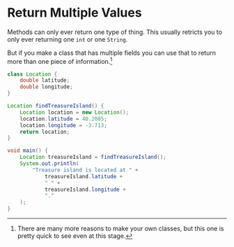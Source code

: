 # Return Multiple Values

Methods can only ever return one type of thing. This
usually retricts you to only ever returning one `int` or
one `String`.

But if you make a class that has multiple fields
you can use that to return more than one piece of information.[^manymore]

```java
class Location {
    double latitude;
    double longitude;
}

Location findTreasureIsland() {
    Location location = new Location();
    location.latitude = 40.2085;
    location.longitude = -3.713;
    return location;
}

void main() {
    Location treasureIsland = findTreasureIsland();
    System.out.println(
        "Treasure island is located at " +
            treasureIsland.latitude +
            " " +
            treasureIsland.longitude +
            "."
    );
}
```

[^manymore]: There are many more reasons to make your own classes, but this one is
pretty quick to see even at this stage.